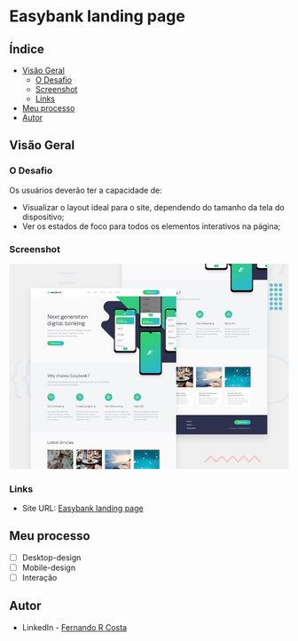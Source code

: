 # Easybank landing page

## Índice

- [Visão Geral](#visão-geral)
  - [O Desafio](#o-desafio)
  - [Screenshot](#screenshot)
  - [Links](#links)
- [Meu processo](#meu-processo)
- [Autor](#autor)

## Visão Geral

### O Desafio

Os usuários deverão ter a capacidade de:

- Visualizar o layout ideal para o site, dependendo do tamanho da tela do dispositivo;
- Ver os estados de foco para todos os elementos interativos na página;

### Screenshot

![](./design/desktop-preview.jpg)

### Links

- Site URL: [Easybank landing page]()

## Meu processo

- [ ] Desktop-design
- [ ] Mobile-design
- [ ] Interação

## Autor

- LinkedIn - [Fernando R Costa](https://www.linkedin.com/in/fernando-r-costa/)